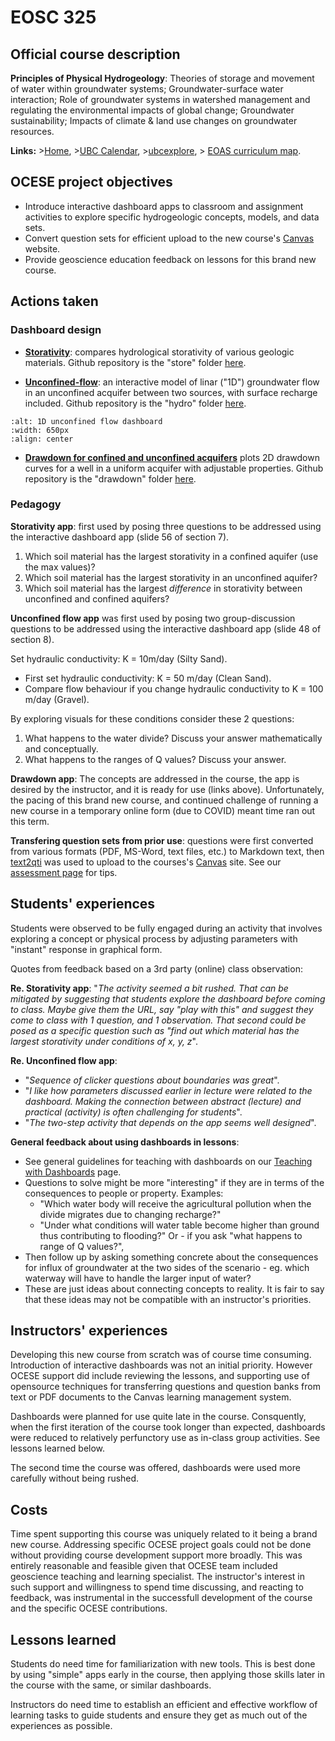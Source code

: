 # EOSC 325

## Official course description

**Principles of Physical Hydrogeology**: Theories of storage and movement of water within groundwater systems; Groundwater-surface water interaction; Role of groundwater systems in watershed management and regulating the environmental impacts of global change; Groundwater sustainability; Impacts of climate & land use changes on groundwater resources.

**Links:**
\>[Home](https://www.eoas.ubc.ca/academics/courses/eosc325),
\>[UBC Calendar](https://courses.students.ubc.ca/cs/courseschedule?pname=subjarea&tname=subj-course&dept=EOSC&course=325),
\>[ubcexplore](https://ubcexplorer.io/course/EOSC/325),
\> [EOAS curriculum map](https://www.eoas.ubc.ca/~quest/eoas-only.html).

## OCESE project objectives

* Introduce interactive dashboard apps to classroom and assignment activities to explore specific hydrogeologic concepts, models, and data sets.
* Convert question sets for efficient upload to the new course's [Canvas](https://about.canvas.ubc.ca/) website.
* Provide geoscience education feedback on lessons for this brand new course.

## Actions taken

### Dashboard design

* **[Storativity](https://dashboard.eoas.ubc.ca/store)**: compares hydrological storativity of various geologic materials. Github repository is the "store" folder [here](https://github.com/phaustin/addon_containers).

* **[Unconfined-flow](https://dashboard.eoas.ubc.ca/hydro)**: an interactive model of linar ("1D") groundwater flow in an unconfined acquifer between two sources, with surface recharge included. Github repository is the "hydro" folder [here](https://github.com/phaustin/addon_containers).

```{image} images/flowapp.png
:alt: 1D unconfined flow dashboard
:width: 650px
:align: center
```

* **[Drawdown for confined and unconfined acquifers](https://dashboard.eoas.ubc.ca/drawdown)** plots 2D drawdown curves for a well in a uniform acquifer with adjustable properties. Github repository is the "drawdown" folder [here](https://github.com/phaustin/addon_containers).

### Pedagogy

**Storativity app**: first used by posing three questions to be addressed using the interactive dashboard app (slide 56 of section 7).

1. Which soil material has the largest storativity in a confined aquifer (use the max values)?
2. Which soil material has the largest storativity in an unconfined aquifer?
3. Which soil material has the largest _difference_ in storativity between unconfined and confined aquifers?

**Unconfined flow app** was first used by posing two group-discussion questions to be addressed using the interactive dashboard app (slide 48 of section 8).

Set hydraulic conductivity: K = 10m/day (Silty Sand).

* First set hydraulic conductivity: K = 50 m/day (Clean Sand).
* Compare flow behaviour if you change hydraulic conductivity to K = 100 m/day (Gravel).

By exploring visuals for these conditions consider these 2 questions:

1. What happens to the water divide? Discuss your answer mathematically and conceptually.
2. What happens to the ranges of Q values? Discuss your answer.

**Drawdown app**: The concepts are addressed in the course, the app is desired by the instructor, and it is ready for use (links above). Unfortunately, the pacing of this brand new course, and continued challenge of running a new course in a temporary online form (due to COVID) meant time ran out this term.

**Transfering question sets from prior use**: questions were first converted from various formats (PDF, MS-Word, text files, etc.) to Markdown text, then [text2qti](https://github.com/gpoore/text2qti) was used to upload to the courses's [Canvas](https://about.canvas.ubc.ca/) site. See our [assessment page](openassessment.md) for tips.

## Students' experiences

Students were observed to be fully engaged during an activity that involves exploring a concept or physical process by adjusting parameters with "instant" response in graphical form.

Quotes from feedback based on a 3rd party (online) class observation:

**Re. Storativity app**: "_The activity seemed a bit rushed. That can be mitigated by suggesting that students explore the dashboard before coming to class. Maybe give them the URL, say "play with this" and suggest they come to class with 1 question, and 1 observation. That second could be posed as a specific question such as "find out which material has the largest storativity under conditions of x, y, z_".

**Re. Unconfined flow app**:

* "_Sequence of clicker questions about boundaries was great_".
* "_I like how parameters discussed earlier in lecture were related to the dashboard. Making the connection between abstract (lecture) and practical (activity) is often challenging for students_".
* "_The two-step activity that depends on the app seems well designed_".

**General feedback about using dashboards in lessons**:

* See general guidelines for teaching with dashboards on our [Teaching with Dashboards](tut-teachwith-dashboards.md) page.
* Questions to solve might be more "interesting" if they are in terms of the consequences to people or property. Examples:
  * "Which water body will receive the agricultural pollution when the divide migrates due to changing recharge?"
  * "Under what conditions will water table become higher than ground thus contributing to flooding?" Or - if you ask "what happens to range of Q values?",
* Then follow up by asking something concrete about the consequences for influx of groundwater at the two sides of the scenario - eg. which waterway will have to handle the larger input of water?
* These are just ideas about connecting concepts to reality. It is fair to say that these ideas may not be compatible with an instructor's priorities.

## Instructors' experiences

Developing this new course from scratch was of course time consuming. Introduction of interactive dashboards was not an initial priority. However OCESE support did include reviewing the lessons, and supporting use of opensource techniques for transferring questions and question banks from text or PDF documents to the Canvas learning management system.

Dashboards were planned for use quite late in the course. Consquently, when the first iteration of the course took longer than expected, dashboards were reduced to relatively perfunctory use as in-class group activities. See lessons learned below.

The second time the course was offered, dashboards were used more carefully without being rushed.

## Costs

Time spent supporting this course was uniquely related to it being a brand new course. Addressing specific OCESE project goals could not be done without providing course development support more broadly. This was entirely reasonable and feasible given that OCESE team included geoscience teaching and learning specialist. The instructor's interest in such support and willingness to spend time discussing, and reacting to feedback, was instrumental in the successfull development of the course and the specific OCESE contributions.

## Lessons learned

Students do need time for familiarization with new tools. This is best done by using "simple" apps early in the course, then applying those skills later in the course with the same, or similar dashboards.

Instructors do need time to establish an efficient and effective workflow of learning tasks to guide students and ensure they get as much out of the experiences as possible.
